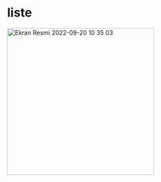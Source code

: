 # liste

<img width="341" alt="Ekran Resmi 2022-09-20 10 35 03" src="https://user-images.githubusercontent.com/93991523/191195786-9836ef14-8f61-4e88-b1ac-4d3ce7401b51.png">
